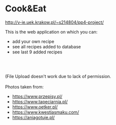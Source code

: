 # **Cook&Eat**  
http://v-ie.uek.krakow.pl/~s214804/pp4-project/  

This is the web application on which you can:  
- add your own recipe  
- see all recipes added to database    
- see last 9 added recipes   

<br><br>  

(File Upload doesn't work due to lack of permission.   
<br>
Photos taken from:   
- https://www.przepisy.pl/  
- https://www.tapeciarnia.pl/   
- https://www.oetker.pl/  
- https://www.kwestiasmaku.com/  
- https://aniagotuje.pl/  
